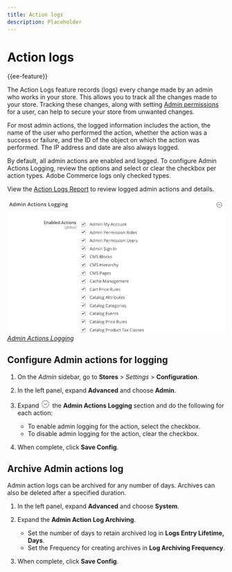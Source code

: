 ```yaml
---
title: Action logs
description: Placeholder
---
```

# Action logs

{{ee-feature}}

The Action Logs feature records (logs) every change made by an admin who works in your store. This allows you to track all the changes made to your store. Tracking these changes, along with setting [Admin permissions](permissions.md) for a user, can help to secure your store from unwanted changes.

For most admin actions, the logged information includes the action, the name of the user who performed the action, whether the action was a success or failure, and the ID of the object on which the action was performed. The IP address and date are also always logged.

By default, all admin actions are enabled and logged. To configure Admin Actions Logging, review the options and select or clear the checkbox per action types. Adobe Commerce logs only checked types.

View the [Action Logs Report](action-log-report.md) to review logged admin actions and details.

![Advanced configuration - admin actions logging](../configuration-reference/advanced/assets/admin-actions-logging.png)<!-- zoom -->
[_Admin Actions Logging_](https://docs.magento.com/user-guide/configuration/advanced/system.html)

## Configure Admin actions for logging

1. On the _Admin_ sidebar, go to **Stores** > _Settings_ > **Configuration**.

1. In the left panel, expand **Advanced** and choose **Admin**.

1. Expand ![Expansion selector](../assets/icon-display-expand.png) the **Admin Actions Logging** section and do the following for each action:

   - To enable admin logging for the action, select the checkbox.
   - To disable admin logging for the action, clear the checkbox.

1. When complete, click **Save Config**.

## Archive Admin actions log

Admin action logs can be archived for any number of days. Archives can also be deleted after a specified duration.

1. In the left panel, expand **Advanced** and choose **System**.
1. Expand the **Admin Action Log Archiving**.

   - Set the number of days to retain archived log in **Logs Entry Lifetime, Days**.
   - Set the Frequency for creating archives in **Log Archiving Frequency**.

1. When complete, click **Save Config**.
